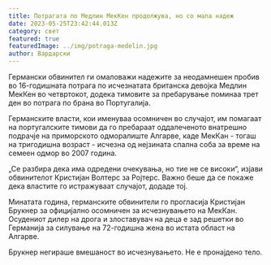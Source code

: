 ```yaml
---
title: Потрагата по Медлин МекКен продолжува, но со мала надеж
date: 2023-05-25T23:42:44.013Z
category: свет
featured: true
featuredImage: ../img/potraga-medelin.jpg
author: Вардарски
---
```

Германски обвинител ги омаловажи надежите за неодамнешен пробив во 16-годишната потрага по исчезнатата британска девојка Медлин МекКен во четвртокот, додека тимовите за пребарување поминаа трет ден во потрага по брана во Португалија.

Германските власти, кои именуваа осомничен во случајот, им помагаат на португалските тимови да го пребараат оддалеченото внатрешно подрачје на приморското одморалиште Алгарве, каде МекКан - тогаш на тригодишна возраст - исчезна од нејзината спална соба за време на семеен одмор во 2007 година.

„Се разбира дека има одредени очекувања, но тие не се високи“, изјави обвинителот Кристијан Волтерс за Ројтерс. Важно беше да се покаже дека властите го истражуваат случајот, додаде тој.

Минатата година, германските обвинители го прогласија Кристијан Брукнер за официјално осомничен за исчезнувањето на МекКан. Осудениот дилер на дрога и злоставувач на деца е зад решетки во Германија за силување на 72-годишна жена во истата област на Алгарве.

Брукнер негираше вмешаност во исчезнувањето. Не е пронајдено тело.
